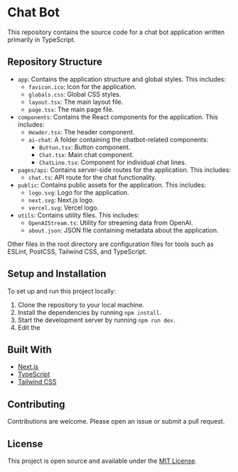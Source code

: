 # Chat Bot

This repository contains the source code for a chat bot application written primarily in TypeScript.

## Repository Structure

- `app`: Contains the application structure and global styles. This includes:
    - `favicon.ico`: Icon for the application.
    - `globals.css`: Global CSS styles.
    - `layout.tsx`: The main layout file.
    - `page.tsx`: The main page file.
- `components`: Contains the React components for the application. This includes:
    - `Header.tsx`: The header component.
    - `ai-chat`: A folder containing the chatbot-related components:
        - `Button.tsx`: Button component.
        - `Chat.tsx`: Main chat component.
        - `ChatLine.tsx`: Component for individual chat lines.
- `pages/api`: Contains server-side routes for the application. This includes:
    - `chat.ts`: API route for the chat functionality.
- `public`: Contains public assets for the application. This includes:
    - `logo.svg`: Logo for the application.
    - `next.svg`: Next.js logo.
    - `vercel.svg`: Vercel logo.
- `utils`: Contains utility files. This includes:
    - `OpenAIStream.ts`: Utility for streaming data from OpenAI.
    - `about.json`: JSON file containing metadata about the application.

Other files in the root directory are configuration files for tools such as ESLint, PostCSS, Tailwind CSS, and TypeScript.

## Setup and Installation

To set up and run this project locally:

1. Clone the repository to your local machine.
2. Install the dependencies by running `npm install`.
3. Start the development server by running `npm run dev`.
4. Edit the 

## Built With

- [Next.js](https://nextjs.org/)
- [TypeScript](https://www.typescriptlang.org/)
- [Tailwind CSS](https://tailwindcss.com/)

## Contributing

Contributions are welcome. Please open an issue or submit a pull request.

## License

This project is open source and available under the [MIT License](LICENSE).
